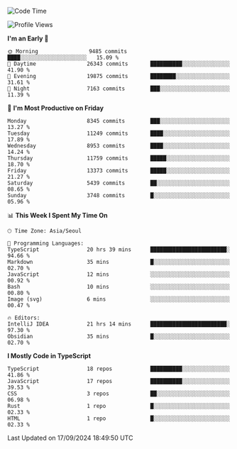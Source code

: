 <!--START_SECTION:waka-->
![Code Time](http://img.shields.io/badge/Code%20Time-6%2C731%20hrs%2012%20mins-blue)

![Profile Views](http://img.shields.io/badge/Profile%20Views-0-blue)

**I'm an Early 🐤** 

```text
🌞 Morning                9485 commits        ████░░░░░░░░░░░░░░░░░░░░░   15.09 % 
🌆 Daytime                26343 commits       ██████████░░░░░░░░░░░░░░░   41.90 % 
🌃 Evening                19875 commits       ████████░░░░░░░░░░░░░░░░░   31.61 % 
🌙 Night                  7163 commits        ███░░░░░░░░░░░░░░░░░░░░░░   11.39 % 
```
📅 **I'm Most Productive on Friday** 

```text
Monday                   8345 commits        ███░░░░░░░░░░░░░░░░░░░░░░   13.27 % 
Tuesday                  11249 commits       ████░░░░░░░░░░░░░░░░░░░░░   17.89 % 
Wednesday                8953 commits        ████░░░░░░░░░░░░░░░░░░░░░   14.24 % 
Thursday                 11759 commits       █████░░░░░░░░░░░░░░░░░░░░   18.70 % 
Friday                   13373 commits       █████░░░░░░░░░░░░░░░░░░░░   21.27 % 
Saturday                 5439 commits        ██░░░░░░░░░░░░░░░░░░░░░░░   08.65 % 
Sunday                   3748 commits        █░░░░░░░░░░░░░░░░░░░░░░░░   05.96 % 
```


📊 **This Week I Spent My Time On** 

```text
🕑︎ Time Zone: Asia/Seoul

💬 Programming Languages: 
TypeScript               20 hrs 39 mins      ████████████████████████░   94.66 % 
Markdown                 35 mins             █░░░░░░░░░░░░░░░░░░░░░░░░   02.70 % 
JavaScript               12 mins             ░░░░░░░░░░░░░░░░░░░░░░░░░   00.92 % 
Bash                     10 mins             ░░░░░░░░░░░░░░░░░░░░░░░░░   00.80 % 
Image (svg)              6 mins              ░░░░░░░░░░░░░░░░░░░░░░░░░   00.47 % 

🔥 Editors: 
IntelliJ IDEA            21 hrs 14 mins      ████████████████████████░   97.30 % 
Obsidian                 35 mins             █░░░░░░░░░░░░░░░░░░░░░░░░   02.70 % 
```

**I Mostly Code in TypeScript** 

```text
TypeScript               18 repos            ██████████░░░░░░░░░░░░░░░   41.86 % 
JavaScript               17 repos            ██████████░░░░░░░░░░░░░░░   39.53 % 
CSS                      3 repos             ██░░░░░░░░░░░░░░░░░░░░░░░   06.98 % 
Rust                     1 repo              █░░░░░░░░░░░░░░░░░░░░░░░░   02.33 % 
HTML                     1 repo              █░░░░░░░░░░░░░░░░░░░░░░░░   02.33 % 
```




 Last Updated on 17/09/2024 18:49:50 UTC
<!--END_SECTION:waka-->
